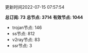 更新时间2022-07-15 07:57:54

**总订阅: 73**
**总节点: 3714**
**有效节点: 1044**
- trojan节点: 146
- ss节点: 812
- v2ray节点: 83
- ssr节点: 3
